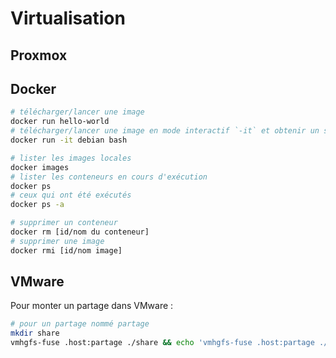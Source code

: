 # Virtualisation

## Proxmox

## Docker
```bash
# télécharger/lancer une image
docker run hello-world
# télécharger/lancer une image en mode interactif `-it` et obtenir un shell
docker run -it debian bash

# lister les images locales
docker images
# lister les conteneurs en cours d'exécution
docker ps
# ceux qui ont été exécutés
docker ps -a

# supprimer un conteneur
docker rm [id/nom du conteneur]
# supprimer une image
docker rmi [id/nom image]
```

## VMware
Pour monter un partage dans VMware :
```bash
# pour un partage nommé partage
mkdir share
vmhgfs-fuse .host:partage ./share && echo 'vmhgfs-fuse .host:partage ./share' >> .bashrc
```
